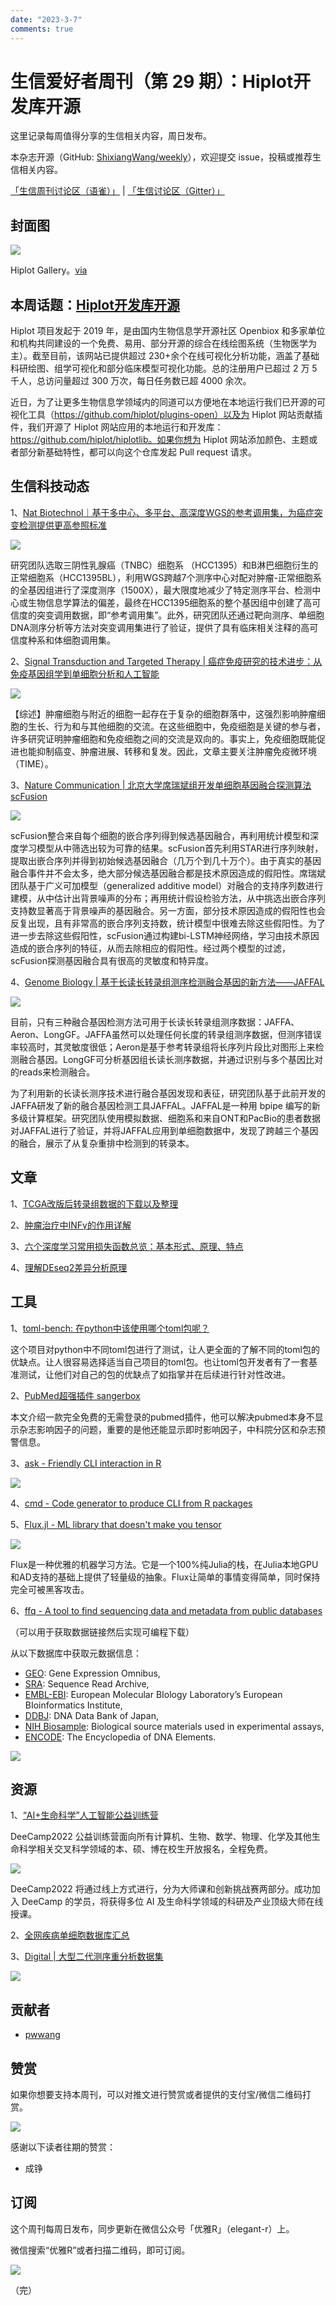 ```yaml
---
date: "2023-3-7"
comments: true
---
```


# 生信爱好者周刊（第 29 期）：Hiplot开发库开源

这里记录每周值得分享的生信相关内容，周日发布。

本杂志开源（GitHub: [ShixiangWang/weekly](https://github.com/ShixiangWang/weekly)），欢迎提交 issue，投稿或推荐生信相关内容。

[「生信周刊讨论区（语雀）」](https://www.yuque.com/shixiangwang/bioinfo) | [「生信讨论区（Gitter）」](https://gitter.im/ShixiangWang/community)

## 封面图


![](https://files.mdnice.com/user/4331/82361d5c-0a91-4a01-a7d2-5af717788df7.png)

Hiplot Gallery。[via](https://mp.weixin.qq.com/s/XUDKzhCxv-c1k-NOkjH7lw)


## 本周话题：[Hiplot开发库开源](https://mp.weixin.qq.com/s/XUDKzhCxv-c1k-NOkjH7lw)

Hiplot 项目发起于 2019 年，是由国内生物信息学开源社区 Openbiox 和多家单位和机构共同建设的一个免费、易用、部分开源的综合在线绘图系统（生物医学为主）。截至目前，该网站已提供超过 230+余个在线可视化分析功能，涵盖了基础科研绘图、组学可视化和部分临床模型可视化功能。总的注册用户已超过 2 万 5 千人，总访问量超过 300 万次，每日任务数已超 4000 余次。

近日，为了让更多生物信息学领域内的同道可以方便地在本地运行我们已开源的可视化工具（https://github.com/hiplot/plugins-open）以及为 Hiplot 网站贡献插件，我们开源了 Hiplot 网站应用的本地运行和开发库：https://github.com/hiplot/hiplotlib。如果你想为 Hiplot 网站添加颜色、主题或者部分新基础特性，都可以向这个仓库发起 Pull request 请求。

## 生信科技动态

1、[Nat Biotechnol｜基于多中心、多平台、高深度WGS的参考调用集，为癌症突变检测提供更高参照标准](https://mp.weixin.qq.com/s/S1t7GO5yNgbrf66hugU3mg)


![](https://files.mdnice.com/user/4331/ac205613-f615-4754-8bf8-86e4b0f9c9d5.png)

研究团队选取三阴性乳腺癌（TNBC）细胞系 （HCC1395）和B淋巴细胞衍生的正常细胞系（HCC1395BL），利用WGS跨越7个测序中心对配对肿瘤-正常细胞系的全基因组进行了深度测序（1500X），最大限度地减少了特定测序平台、检测中心或生物信息学算法的偏差，最终在HCC1395细胞系的整个基因组中创建了高可信度的突变调用数据，即“参考调用集”。此外，研究团队还通过靶向测序、单细胞DNA测序分析等方法对突变调用集进行了验证，提供了具有临床相关注释的高可信度种系和体细胞调用集。 

2、[Signal Transduction and Targeted Therapy | 癌症免疫研究的技术进步：从免疫基因组学到单细胞分析和人工智能](https://mp.weixin.qq.com/s/WvnNc2mO-xExFKu_UE6a-Q)


![](https://files.mdnice.com/user/4331/de1e1451-cd79-4cad-84ce-e27ab3275de8.png)

【综述】肿瘤细胞与附近的细胞一起存在于复杂的细胞群落中，这强烈影响肿瘤细胞的生长、行为和与其他细胞的交流。在这些细胞中，免疫细胞是关键的参与者，许多研究证明肿瘤细胞和免疫细胞之间的交流是双向的。事实上，免疫细胞既能促进也能抑制癌变、肿瘤进展、转移和复发。因此，文章主要关注肿瘤免疫微环境（TIME）。

3、[Nature Communication | 北京大学席瑞斌组开发单细胞基因融合探测算法scFusion](https://mp.weixin.qq.com/s/VWTFTtHKJvYuIlx6TK29qg)


![](https://files.mdnice.com/user/4331/49c89d9b-e2b4-4673-b4a7-8ca61b45d74e.png)

scFusion整合来自每个细胞的嵌合序列得到候选基因融合，再利用统计模型和深度学习模型从中筛选出较为可靠的结果。scFusion首先利用STAR进行序列映射，提取出嵌合序列并得到初始候选基因融合（几万个到几十万个）。由于真实的基因融合事件并不会太多，绝大部分候选基因融合都是技术原因造成的假阳性。席瑞斌团队基于广义可加模型（generalized additive model）对融合的支持序列数进行建模，从中估计出背景噪声的分布；再用统计假设检验方法，从中挑选出嵌合序列支持数显著高于背景噪声的基因融合。另一方面，部分技术原因造成的假阳性也会反复出现，且有非常高的嵌合序列支持数，统计模型中很难去除这些假阳性。为了进一步去除这些假阳性，scFusion通过构建bi-LSTM神经网络，学习由技术原因造成的嵌合序列的特征，从而去除相应的假阳性。经过两个模型的过滤，scFusion探测基因融合具有很高的灵敏度和特异度。

4、[Genome Biology | 基于长读长转录组测序检测融合基因的新方法——JAFFAL](https://mp.weixin.qq.com/s/lOS9mfQZ7kQvy3H_apSzeA)


![](https://files.mdnice.com/user/4331/86cf7937-96ff-4a6b-b048-f2d1dd6c5f94.png)

目前，只有三种融合基因检测方法可用于长读长转录组测序数据：JAFFA、Aeron、LongGF。JAFFA虽然可以处理任何长度的转录组测序数据，但测序错误率较高时，其灵敏度很低；Aeron是基于参考转录组将长序列片段比对图形上来检测融合基因。LongGF可分析基因组长读长测序数据，并通过识别与多个基因比对的reads来检测融合。

为了利用新的长读长测序技术进行融合基因发现和表征，研究团队基于此前开发的JAFFA研发了新的融合基因检测工具JAFFAL。JAFFAL是一种用 bpipe 编写的新多级计算框架。研究团队使用模拟数据、细胞系和来自ONT和PacBio的患者数据对JAFFAL进行了验证，并将JAFFAL应用到单细胞数据中，发现了跨越三个基因的融合，展示了从复杂重排中检测到的转录本。

## 文章

1、[TCGA改版后转录组数据的下载以及整理](https://mp.weixin.qq.com/s/ktn0b6fsk867FEkLsMAw7w)

2、[肿瘤治疗中INFγ的作用详解](https://mp.weixin.qq.com/s/p7FTZEbg17qZLPj9QQJcWw)

3、[六个深度学习常用损失函数总览：基本形式、原理、特点](https://mp.weixin.qq.com/s/Kmem_pQgoa7SvfEHASa8lA)

4、[理解DEseq2差异分析原理](https://mp.weixin.qq.com/s/cGPdzDGpklSK8Q2OeZlV4g)


## 工具

1、[toml-bench: 在python中该使用哪个toml包呢？](https://github.com/pwwang/toml-bench)

这个项目对python中不同toml包进行了测试，让人更全面的了解不同的toml包的优缺点。让人很容易选择适当自己项目的toml包。也让toml包开发者有了一套基准测试，让他们对自己的包的优缺点了如指掌并在后续进行针对性改进。

2、[PubMed超强插件 sangerbox](https://mp.weixin.qq.com/s/xbBamjBDzCkNKPNmiPmu6A)

本文介绍一款完全免费的无需登录的pubmed插件，他可以解决pubmed本身不显示杂志影响因子的问题，重要的是他还能显示即时影响因子，中科院分区和杂志预警信息。

3、[ask - Friendly CLI interaction in R](https://github.com/gaborcsardi/ask)


![](https://files.mdnice.com/user/4331/dff18b70-408b-4cba-84f8-37a95bd830fb.png)


4、[cmd - Code generator to produce CLI from R packages](https://github.com/devOpifex/cmd)



5、[Flux.jl - ML library that doesn't make you tensor](https://github.com/FluxML/Flux.jl/)


![](https://files.mdnice.com/user/4331/b0179c83-f94a-40fd-a859-7dc4d3500235.png)

Flux是一种优雅的机器学习方法。它是一个100%纯Julia的栈，在Julia本地GPU和AD支持的基础上提供了轻量级的抽象。Flux让简单的事情变得简单，同时保持完全可被黑客攻击。

6、[ffq - A tool to find sequencing data and metadata from public databases](https://github.com/pachterlab/ffq)

（可以用于获取数据链接然后实现可编程下载）

从以下数据库中获取元数据信息：

- [GEO](https://www.ncbi.nlm.nih.gov/geo/): Gene Expression Omnibus,
- [SRA](https://www.ncbi.nlm.nih.gov/sra): Sequence Read Archive,
- [EMBL-EBI](https://www.ebi.ac.uk/): European Molecular BIology Laboratory’s European BIoinformatics Institute,
- [DDBJ](https://www.ddbj.nig.ac.jp/index-e.html): DNA Data Bank of Japan,
- [NIH Biosample](https://www.ncbi.nlm.nih.gov/biosample): Biological source materials used in experimental assays,
- [ENCODE](https://www.encodeproject.org/): The Encyclopedia of DNA Elements.


![](https://files.mdnice.com/user/4331/6ed34d45-b3f9-4381-9c5f-66ccbf64c62a.png)


## 资源

1、[“AI+生命科学”人工智能公益训练营](https://mp.weixin.qq.com/s/SR9OWJvz1pr7ou0Agy0-_Q)

DeeCamp2022 公益训练营面向所有计算机、生物、数学、物理、化学及其他生命科学相关交叉科学领域的本、硕、博在校生开放报名，全程免费。


![](https://files.mdnice.com/user/4331/af92172b-6885-4941-8dc5-8f4ef201880c.png)


DeeCamp2022 将通过线上方式进行，分为大师课和创新挑战赛两部分。成功加入 DeeCamp 的学员，将获得多位 AI 及生命科学领域的科研及产业顶级大师在线授课。

2、[全网疾病单细胞数据库汇总](https://mp.weixin.qq.com/s/8LOQzjS8UVdZtRSyLnTDGw)

3、[Digital | 大型二代测序重分析数据集](https://mp.weixin.qq.com/s/zlGGprfP7rX123k0UyOR6w)


![](https://files.mdnice.com/user/4331/e55513cf-28ce-4044-9388-9a5516ef8f10.png)

## 贡献者

- [pwwang](https://github.com/pwwang)

## 赞赏

如果你想要支持本周刊，可以对推文进行赞赏或者提供的支付宝/微信二维码打赏。

![](https://cdn.nlark.com/yuque/0/2022/png/471931/1648291334186-bd3390be-c83c-4396-aabd-ca39f588c15d.png)

感谢以下读者往期的赞赏：

- 成铮

## 订阅

这个周刊每周日发布，同步更新在微信公众号「优雅R」（elegant-r）上。

微信搜索“优雅R”或者扫描二维码，即可订阅。

![](https://cdn.nlark.com/yuque/0/2022/png/471931/1648306398708-897e7ad4-6008-40f8-9200-ddee834b09a7.png)

（完）

